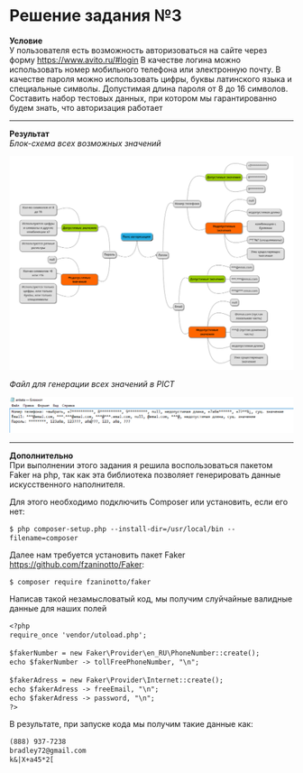 Решение задания №3
=====================

**Условие** </br>
У пользователя есть возможность авторизоваться на сайте через форму https://www.avito.ru/#login
В качестве логина можно использовать номер мобильного телефона или электронную почту.
В качестве пароля можно использовать цифры, буквы латинского языка и специальные символы. Допустимая длина пароля от 8 до 16 символов.</br>
Составить набор тестовых данных, при котором мы гарантированно будем знать, что авторизация работает
***
**Результат** </br>
*Блок-схема всех возможных значений*

![<img src="img/block.png" width="800"/>](img/block.png "Блок-схема")

*Файл для генерации всех значений в PICT*

![<img src="img/anketa.png" width="800"/>](img/anketa.png "Значения")

***

**Дополнительно** </br>
При выполнении этого задания я решила воспользоваться пакетом Faker на php, так как эта библиотека позволяет генерировать данные искусственного наполнителя.

Для этого необходимо подключить Сomposer или установить, если его нет:

    $ php composer-setup.php --install-dir=/usr/local/bin --filename=composer

Далее нам требуется установить пакет Faker https://github.com/fzaninotto/Faker:

    $ composer require fzaninotto/faker

Написав такой незамысловатый код, мы получим слуйчайные валидные данные для наших полей

    <?php 
    require_once 'vendor/utoload.php';

    $fakerNumber = new Faker\Provider\en_RU\PhoneNumber::create();
    echo $fakerNumber -> tollFreePhoneNumber, "\n";

    $fakerAdress = new Faker\Provider\Internet::create();
    echo $fakerAdress -> freeEmail, "\n";
    echo $fakerAdress -> password, "\n";
    ?>

В результате, при запуске кода мы получим такие данные как:
    
    (888) 937-7238
    bradley72@gmail.com
    k&|X+a45*2[
